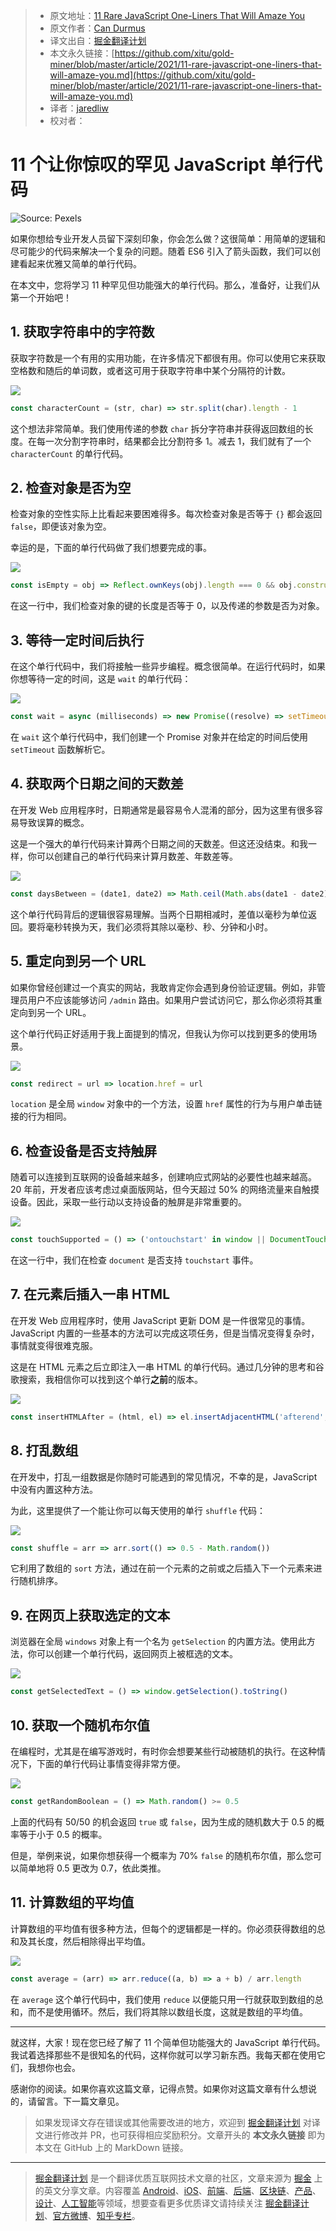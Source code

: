 > * 原文地址：[11 Rare JavaScript One-Liners That Will Amaze You](https://betterprogramming.pub/11-rare-javascript-one-liners-that-will-amaze-you-331659832301)
> * 原文作者：[Can Durmus](https://medium.com/@candurmuss)
> * 译文出自：[掘金翻译计划](https://github.com/xitu/gold-miner)
> * 本文永久链接：[https://github.com/xitu/gold-miner/blob/master/article/2021/11-rare-javascript-one-liners-that-will-amaze-you.md](https://github.com/xitu/gold-miner/blob/master/article/2021/11-rare-javascript-one-liners-that-will-amaze-you.md)
> * 译者：[jaredliw](https://github.com/jaredliw)
> * 校对者：

# 11 个让你惊叹的罕见 JavaScript 单行代码

![Source: [Pexels](https://www.pexels.com/photo/blue-eyed-man-staring-at-the-mirror-54377/)](https://cdn-images-1.medium.com/max/8576/1*-0ag6JFjkLmmXTJVVZPVmA.jpeg)

如果你想给专业开发人员留下深刻印象，你会怎么做？这很简单：用简单的逻辑和尽可能少的代码来解决一个复杂的问题。随着 ES6 引入了箭头函数，我们可以创建看起来优雅又简单的单行代码。

在本文中，您将学习 11 种罕见但功能强大的单行代码。那么，准备好，让我们从第一个开始吧！

## 1. 获取字符串中的字符数

获取字符数是一个有用的实用功能，在许多情况下都很有用。你可以使用它来获取空格数和随后的单词数，或者这可用于获取字符串中某个分隔符的计数。

![](https://cdn-images-1.medium.com/max/2412/1*4JTq7Wv6G1Tu0GUkHjJqNA.png)

```js
const characterCount = (str, char) => str.split(char).length - 1
```

这个想法非常简单。我们使用传递的参数 `char` 拆分字符串并获得返回数组的长度。在每一次分割字符串时，结果都会比分割符多 1。减去 1，我们就有了一个 `characterCount` 的单行代码。

## 2. 检查对象是否为空

检查对象的空性实际上比看起来要困难得多。每次检查对象是否等于 `{}` 都会返回 `false`，即便该对象为空。

幸运的是，下面的单行代码做了我们想要完成的事。

![](https://cdn-images-1.medium.com/max/3100/1*raLs5fvNEPlEUQnU4z-Chw.png)

```js
const isEmpty = obj => Reflect.ownKeys(obj).length === 0 && obj.constructor === Object
```

在这一行中，我们检查对象的键的长度是否等于 0，以及传递的参数是否为对象。

## 3. 等待一定时间后执行

在这个单行代码中，我们将接触一些异步编程。概念很简单。在运行代码时，如果你想等待一定的时间，这是 `wait` 的单行代码：

![](https://cdn-images-1.medium.com/max/3448/1*zED3kVo1HB1p-rMsEB-rbw.png)

```js
const wait = async (milliseconds) => new Promise((resolve) => setTimeout(resolve, milliseconds));
```

在 `wait` 这个单行代码中，我们创建一个 Promise 对象并在给定的时间后使用 `setTimeout` 函数解析它。

## 4. 获取两个日期之间的天数差

在开发 Web 应用程序时，日期通常是最容易令人混淆的部分，因为这里有很多容易导致误算的概念。

这是一个强大的单行代码来计算两个日期之间的天数差。但这还没结束。和我一样，你可以创建自己的单行代码来计算月数差、年数差等。

![](https://cdn-images-1.medium.com/max/3416/1*pWjSKnUvpmNYGi2F7VZWLQ.png)

```js
const daysBetween = (date1, date2) => Math.ceil(Math.abs(date1 - date2) / (1000 * 60 * 60 * 24))
```

这个单行代码背后的逻辑很容易理解。当两个日期相减时，差值以毫秒为单位返回。要将毫秒转换为天，我们必须将其除以毫秒、秒、分钟和小时。

## 5. 重定向到另一个 URL

如果你曾经创建过一个真实的网站，我敢肯定你会遇到身份验证逻辑。例如，非管理员用户不应该能够访问 `/admin` 路由。如果用户尝试访问它，那么你必须将其重定向到另一个 URL。

这个单行代码正好适用于我上面提到的情况，但我认为你可以找到更多的使用场景。

![](https://cdn-images-1.medium.com/max/2000/1*Ab_JYkkPUZ1wdOksFFqGZQ.png)

```js
const redirect = url => location.href = url
```

`location` 是全局 `window` 对象中的一个方法，设置 `href` 属性的行为与用户单击链接的行为相同。

## 6. 检查设备是否支持触屏

随着可以连接到互联网的设备越来越多，创建响应式网站的必要性也越来越高。20 年前，开发者应该考虑过桌面版网站，但今天超过 50% 的网络流量来自触摸设备。因此，采取一些行动以支持设备的触屏是非常重要的。

![](https://cdn-images-1.medium.com/max/4056/1*hCg1ziRq2M2JniqKfc2sBA.png)

```js
const touchSupported = () => ('ontouchstart' in window || DocumentTouch && document instanceof DocumentTouch)
```

在这一行中，我们在检查 `document` 是否支持 `touchstart` 事件。

## 7. 在元素后插入一串 HTML

在开发 Web 应用程序时，使用 JavaScript 更新 DOM 是一件很常见的事情。JavaScript 内置的一些基本的方法可以完成这项任务，但是当情况变得复杂时，事情就变得很难克服。

这是在 HTML 元素之后立即注入一串 HTML 的单行代码。通过几分钟的思考和谷歌搜索，我相信你可以找到这个单行**之前**的版本。

![](https://cdn-images-1.medium.com/max/2840/1*52MWqa-s4AMOMSKOIqgODw.png)

```js
const insertHTMLAfter = (html, el) => el.insertAdjacentHTML('afterend', html)
```

## 8.  打乱数组

在开发中，打乱一组数据是你随时可能遇到的常见情况，不幸的是，JavaScript 中没有内置这种方法。

为此，这里提供了一个能让你可以每天使用的单行 `shuffle` 代码：

![](https://cdn-images-1.medium.com/max/2336/1*__MeJCilbgX-QPSqpquOYQ.png)

```js
const shuffle = arr => arr.sort(() => 0.5 - Math.random())
```

它利用了数组的 `sort` 方法，通过在前一个元素的之前或之后插入下一个元素来进行随机排序。

## 9. 在网页上获取选定的文本

浏览器在全局 `windows` 对象上有一个名为 `getSelection` 的内置方法。使用此方法，你可以创建一个单行代码，返回网页上被框选的文本。

![](https://cdn-images-1.medium.com/max/2840/1*HKml5QxPBuZWWymaNC26GQ.png)

```js
const getSelectedText = () => window.getSelection().toString()
```

## 10. 获取一个随机布尔值

在编程时，尤其是在编写游戏时，有时你会想要某些行动被随机的执行。在这种情况下，下面的单行代码让事情变得非常方便。

![](https://cdn-images-1.medium.com/max/2080/1*xpI9zORD0YwiQwtd1Qr_0w.png)

```js
const getRandomBoolean = () => Math.random() >= 0.5
```

上面的代码有 50/50 的机会返回 `true` 或 `false`，因为生成的随机数大于 0.5 的概率等于小于 0.5 的概率。

但是，举例来说，如果你想获得一个概率为 70% `false` 的随机布尔值，那么您可以简单地将 0.5 更改为 0.7，依此类推。

## 11. 计算数组的平均值

计算数组的平均值有很多种方法，但每个的逻辑都是一样的。你必须获得数组的总和及其长度，然后相除得出平均值。

![](https://cdn-images-1.medium.com/max/2652/1*z2pUB4_rZKS7vfbW4YDubw.png)

```js
const average = (arr) => arr.reduce((a, b) => a + b) / arr.length
```

在 `average` 这个单行代码中，我们使用 `reduce` 以便能只用一行就获取到数组的总和，而不是使用循环。然后，我们将其除以数组长度，这就是数组的平均值。

---

就这样，大家！现在您已经了解了 11 个简单但功能强大的 JavaScript 单行代码。我试着选择那些不是很知名的代码，这样你就可以学习新东西。我每天都在使用它们，我想你也会。

感谢你的阅读。如果你喜欢这篇文章，记得点赞。如果你对这篇文章有什么想说的，请留言。下一篇文章见。

> 如果发现译文存在错误或其他需要改进的地方，欢迎到 [掘金翻译计划](https://github.com/xitu/gold-miner) 对译文进行修改并 PR，也可获得相应奖励积分。文章开头的 **本文永久链接** 即为本文在 GitHub 上的 MarkDown 链接。

---

> [掘金翻译计划](https://github.com/xitu/gold-miner) 是一个翻译优质互联网技术文章的社区，文章来源为 [掘金](https://juejin.im) 上的英文分享文章。内容覆盖 [Android](https://github.com/xitu/gold-miner#android)、[iOS](https://github.com/xitu/gold-miner#ios)、[前端](https://github.com/xitu/gold-miner#前端)、[后端](https://github.com/xitu/gold-miner#后端)、[区块链](https://github.com/xitu/gold-miner#区块链)、[产品](https://github.com/xitu/gold-miner#产品)、[设计](https://github.com/xitu/gold-miner#设计)、[人工智能](https://github.com/xitu/gold-miner#人工智能)等领域，想要查看更多优质译文请持续关注 [掘金翻译计划](https://github.com/xitu/gold-miner)、[官方微博](http://weibo.com/juejinfanyi)、[知乎专栏](https://zhuanlan.zhihu.com/juejinfanyi)。
